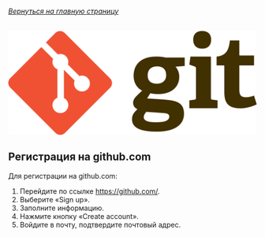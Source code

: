 ###### [Вернуться на главную страницу](./readme.md)
![git-logo](./assets/git-logo.png)


## Регистрация на github.com
Для регистрации на github.com:

1. Перейдите по ссылке https://github.com/.
2. Выберите «Sign up».
3. Заполните информацию.
4. Нажмите кнопку «Create account».
5. Войдите в почту, подтвердите почтовый адрес.